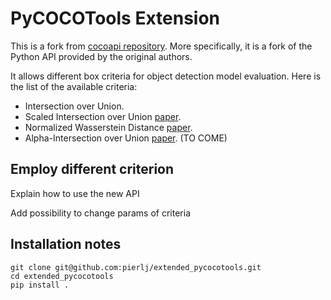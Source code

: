 # PyCOCOTools Extension

This is a fork from [cocoapi repository](https://github.com/cocodataset/cocoapi). More specifically, it is a fork of the Python API provided by the original authors. 

It allows different box criteria for object detection model evaluation. Here is the list of the available criteria:

- Intersection over Union.
- Scaled Intersection over Union [paper](url_siou).
- Normalized Wasserstein Distance [paper](https://arxiv.org/abs/2110.13389).
- Alpha-Intersection over Union [paper](https://openreview.net/forum?id=rbdKZJxDWWx). (TO COME)

## Employ different criterion

Explain how to use the new API 

Add possibility to change params of criteria

## Installation notes

```
git clone git@github.com:pierlj/extended_pycocotools.git
cd extended_pycocotools
pip install .
```
